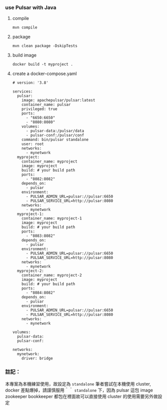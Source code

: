 ### use Pulsar with Java 
1. compile
    ````
    mvn compile
    ````
2. package
    ````
    mvn clean package -DskipTests  
    ````
3. build image
    ````
    docker build -t myproject .
    ````

4. create a docker-compose.yaml

    ````ymal
    # version: '3.8'
    
    services:
      pulsar:
        image: apachepulsar/pulsar:latest
        container_name: pulsar
        privileged: true
        ports:
          - "6650:6650"
          - "8080:8080"
        volumes:
          - pulsar-data:/pulsar/data
          - pulsar-conf:/pulsar/conf
        command: bin/pulsar standalone
        user: root
        networks:
          - mynetwork
      myproject:
        container_name: myproject
        image: myproject
        build: # your build path
        ports:
          - "8082:8082"
        depends_on:
          - pulsar
        environment:
          - PULSAR_ADMIN_URL=pulsar://pulsar:6650
          - PULSAR_SERVICE_URL=http://pulsar:8080
        networks:
          - mynetwork
      myproject-1:
        container_name: myproject-1
        image: myproject
        build: # your build path
        ports:
          - "8083:8082"
        depends_on:
          - pulsar
        environment:
          - PULSAR_ADMIN_URL=pulsar://pulsar:6650
          - PULSAR_SERVICE_URL=http://pulsar:8080
        networks:
          - mynetwork
      myproject-2:
        container_name: myproject-2
        image: myproject
        build: # your build path
        ports:
          - "8084:8082"
        depends_on:
          - pulsar
        environment:
          - PULSAR_ADMIN_URL=pulsar://pulsar:6650
          - PULSAR_SERVICE_URL=http://pulsar:8080
        networks:
          - mynetwork
    
    volumes:
      pulsar-data:
      pulsar-conf:
    
    networks:
      mynetwork:
        driver: bridge
    ````

### 註記：
本專案為本機練習使用，故設定為 ``standalone``
筆者嘗試在本機使用 cluster, docker 差點爆掉，請謹慎服用＾＾
``standalone`` 下，因為 pulsar 這包 image zookeeper bookkeeper 都包在裡面故可以直接使用
cluster 的使用需要另外做設定

